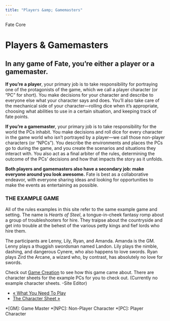 ```yaml
---
title: "Players &amp; Gamemasters"
---
```

    
Fate Core

#  Players &amp; Gamemasters

## In any game of Fate, you’re either a player or a gamemaster.

**If you’re a player**, your primary job is to take responsibility for portraying one of the protagonists of the game, which we call a player character (or “PC” for short). You make decisions for your character and describe to everyone else what your character says and does. You’ll also take care of the mechanical side of your character—rolling dice when it’s appropriate, choosing what abilities to use in a certain situation, and keeping track of fate points.

**If you’re a gamemaster**, your primary job is to take responsibility for the world the PCs inhabit. You make decisions and roll dice for every character in the game world who isn’t portrayed by a player—we call those non-player characters (or “NPCs”). You describe the environments and places the PCs go to during the game, and you create the scenarios and situations they interact with. You also act as a final arbiter of the rules, determining the outcome of the PCs’ decisions and how that impacts the story as it unfolds.

**Both players and gamemasters also have a secondary job: make everyone around you look awesome.** Fate is best as a collaborative endeavor, with everyone sharing ideas and looking for opportunities to make the events as entertaining as possible.

### THE EXAMPLE GAME

All of the rules examples in this site refer to the same example game and
setting. The name is _Hearts of Steel_, a tongue-in-cheek fantasy romp about a
group of troubleshooters for hire. They traipse about the countryside and get
into trouble at the behest of the various petty kings and fief lords who hire
them.

The participants are Lenny, Lily, Ryan, and Amanda. Amanda is the GM. Lenny
plays a thuggish swordsman named Landon. Lily plays the nimble, dashing, and
dangerous Cynere, who also happens to love swords. Ryan plays Zird the Arcane,
a wizard who, by contrast, has absolutely no love for swords.

Check out [Game Creation](../../fate-core/game-creation) to see how
this game came about. There are character sheets for the example PCs for you
to check out. (Currently no example character sheets. -Site Editor)

  * [« What You Need To Play](/fate-core/what-you-need-play)
  * [The Character Sheet »](/fate-core/character-sheet)

  *[GM]: Game Master
  *[NPC]: Non-Player Character
  *[PC]: Player Character

